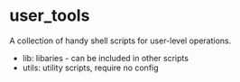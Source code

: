 # user_tools

A collection of handy shell scripts for user-level operations.

- lib: libaries - can be included in other scripts
- utils: utility scripts, require no config

